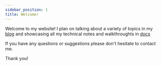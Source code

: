 ```yaml
---
sidebar_position: 1
title: Welcome!
---
```


Welcome to my website! I plan on talking about a variety of topics in my [blog](/blog) and showcasing all my technical notes and walkthroughts in [docs](/docs/welcome)

If you have any questions or suggestions please don't hesitate to contact me.

Thank you!